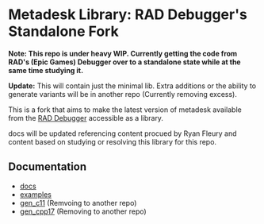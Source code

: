 # Metadesk Library: RAD Debugger's Standalone Fork

**Note: This repo is under heavy WIP. Currently getting the code from RAD's (Epic Games) Debugger over to a standalone state while at the same time studying it.**

**Update:**
This will contain just the minimal lib. Extra additions or the ability to generate variants will be in another repo (Currently removing excess).

This is a fork that aims to make the latest version of metadesk available from the [RAD Debugger](https://github.com/EpicGamesExt/raddebugger) accessible as a library.

docs will be updated referencing content procued by Ryan Fleury and content based on studying or resolving this library for this repo.

## Documentation

* [docs](./docs/Readme.md)
* [examples](./examples/Readme.md)
* [gen_c11](./gen_c11/Readme.md) (Remvoing to another repo)
* [gen_cpp17](./gen_cpp17/Readme.md) (Removing to another repo)
